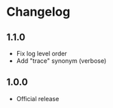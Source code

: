 # Changelog

## 1.1.0

- Fix log level order
- Add "trace" synonym (verbose)

## 1.0.0

- Official release
